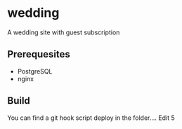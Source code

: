 # wedding
A wedding site with guest subscription

## Prerequesites
- PostgreSQL
- nginx

## Build
You can find a git hook script deploy in the folder....
Edit 5




